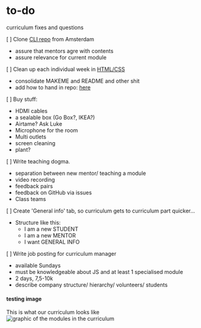 # to-do
curriculum fixes and questions

[ ] Clone [CLI repo](https://github.com/HackYourFuture/CommandLine/blob/master/Lecture-1.md) from Amsterdam
 
- assure that mentors agre with contents
- assure relevance for current module

[ ] Clean up each individual week in [HTML/CSS](https://github.com/HackYourFuture-CPH/htmlcss)

- consolidate MAKEME and README and other shit
- add how to hand in repo: [here](https://github.com/HackYourFuture-CPH/HTML-CSS/blob/master/Week1/MAKEME.md#how-to-hand-in-homework)

[ ] Buy stuff:

- HDMI cables
- a sealable box (Go Box?, IKEA?)
- Airtame? Ask Luke
- Microphone for the room
- Multi outlets
- screen cleaning
- plant?
    
[ ] Write teaching dogma. 

- separation between new mentor/ teaching a module
- video recording
- feedback pairs
- feedback on GitHub via issues
- Class teams
    
[ ] Create 'General info' tab, so curriculum gets to curriculum part quicker...  

- Structure like this:   
    - I am a new STUDENT
    - I am a new MENTOR
    - I want GENERAL INFO
    
    
    
    
[ ] Write job posting for curriculum manager

- available Sundays
- must be knowledgeable about JS and at least 1 specialised module
- 2 days, 7,5-10k
- describe company structure/ hierarchy/ volunteers/ students
    

#### testing image

This is what our curriculum looks like
![graphic of the modules in the curriculum](https://github.com/HackYourFuture-CPH/to-do/blob/master/curriculum_graphic_weeks_new_AP.jpg?raw=true)
